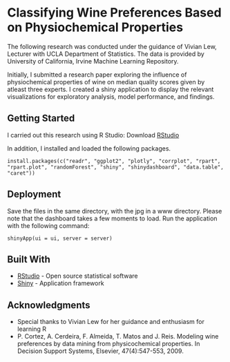 # Classifying Wine Preferences Based on Physiochemical Properties

The following research was conducted under the guidance of Vivian Lew, Lecturer with UCLA Department of Statistics. The data is 
provided by University of California, Irvine Machine Learning Repository. 

Initially, I submitted a research paper exploring the influence of physiochemical properties of wine on median quality scores given by atleast three experts. I created a shiny application to display the relevant visualizations for exploratory analysis, model performance, and findings. 

## Getting Started

I carried out this research using R Studio: Download [RStudio](https://www.rstudio.com/products/rstudio/download/) 

In addition, I installed and loaded the following packages.

```
install.packages(c("readr", "ggplot2", "plotly", "corrplot", "rpart", "rpart.plot", "randomForest", "shiny", "shinydashboard", "data.table", "caret"))
```

## Deployment

Save the files in the same directory, with the jpg in a www directory. Please note that the dashboard takes a few moments to load.
Run the application with the following command:
```
shinyApp(ui = ui, server = server)
```


## Built With

* [RStudio](https://www.rstudio.com/) - Open source statistical software
* [Shiny](https://shiny.rstudio.com/) - Application framework

## Acknowledgments

* Special thanks to Vivian Lew for her guidance and enthusiasm for learning R 
* P. Cortez, A. Cerdeira, F. Almeida, T. Matos and J. Reis. Modeling wine preferences by data mining from physicochemical properties. In Decision Support Systems, Elsevier, 47(4):547-553, 2009.
